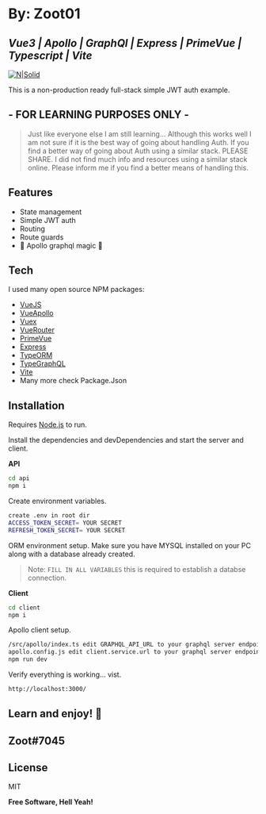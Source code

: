# By: Zoot01

## _Vue3 | Apollo | GraphQl | Express | PrimeVue | Typescript | Vite_

[![N|Solid](https://dimitr.im/static/d31b165dbfd8518bff91e72e987566cb/78597/vue-apollo-graphql.png)](https://dimitr.im/static/d31b165dbfd8518bff91e72e987566cb/78597/vue-apollo-graphql.png)

This is a non-production ready full-stack simple JWT auth example.

## - FOR LEARNING PURPOSES ONLY -

> Just like everyone else I am still learning...
> Although this works well I am not sure if it is the best way
> of going about handling Auth. If you find a better way of going
> about Auth using a similar stack. PLEASE SHARE.
> I did not find much info and resources using a similar stack online.
> Please inform me if you find a better means of handling this.

## Features

- State management
- Simple JWT auth
- Routing
- Route guards
- 🚀 Apollo graphql magic 🚀

## Tech

I used many open source NPM packages:

- [VueJS](https://v3.vuejs.org/)
- [VueApollo](https://v4.apollo.vuejs.org/)
- [Vuex](https://next.vuex.vuejs.org/)
- [VueRouter](https://next.router.vuejs.org/)
- [PrimeVue](https://primefaces.org/primevue/showcase/#/)
- [Express](https://expressjs.com/)
- [TypeORM](https://typeorm.io/#/)
- [TypeGraphQL](https://typegraphql.com/)
- [Vite](https://vitejs.dev/)
- Many more check Package.Json

## Installation

Requires [Node.js](https://nodejs.org/) to run.

Install the dependencies and devDependencies and start the server and client.

**API**

```sh
cd api
npm i
```

Create environment variables.

```sh
create .env in root dir
ACCESS_TOKEN_SECRET= YOUR SECRET
REFRESH_TOKEN_SECRET= YOUR SECRET
```

ORM environment setup.
Make sure you have MYSQL installed on your PC along with a database already created.

> Note: `FILL IN ALL VARIABLES` this is required to establish a databse connection.

**Client**

```sh
cd client
npm i
```

Apollo client setup.

```sh
/src/apollo/index.ts edit GRAPHQL_API_URL to your graphql server endpoint
apollo.config.js edit client.service.url to your graphql server endpoint
npm run dev
```

Verify everything is working... vist.

```sh
http://localhost:3000/
```

## Learn and enjoy! 🍪

## Zoot#7045

## License

MIT

**Free Software, Hell Yeah!**
